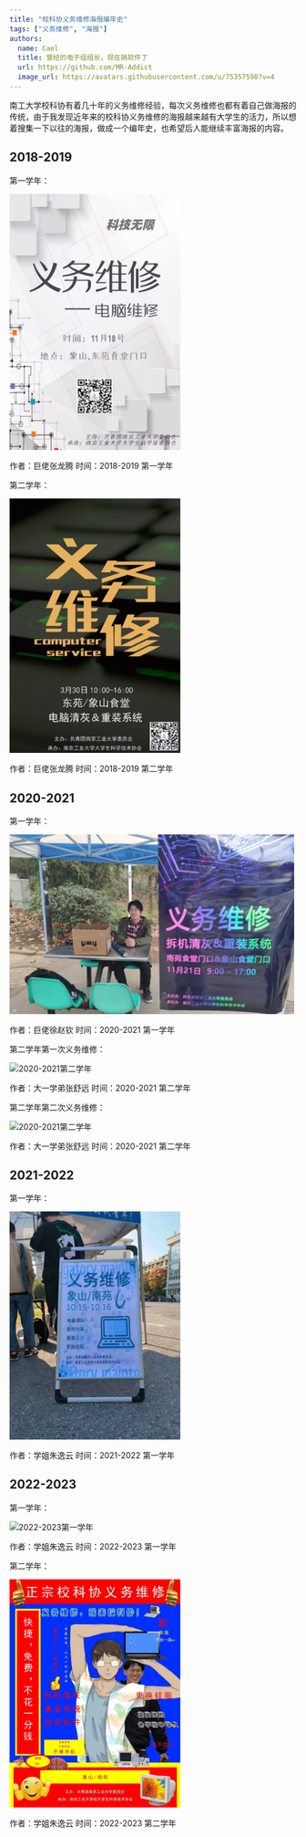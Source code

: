 ```yaml
---
title: "校科协义务维修海报编年史"
tags: ["义务维修", "海报"]
authors:
  name: Cael
  title: 曾经的电子组组长，现在搞软件了
  url: https://github.com/MR-Addict
  image_url: https://avatars.githubusercontent.com/u/75357598?v=4
---
```


南工大学校科协有着几十年的义务维修经验，每次义务维修也都有着自己做海报的传统，由于我发现近年来的校科协义务维修的海报越来越有大学生的活力，所以想着搜集一下以往的海报，做成一个编年史，也希望后人能继续丰富海报的内容。

## 2018-2019

第一学年：

<img width="300" alt="2018-2019 第一学年" src='/assets/images/stas-pc-maintenance/2018-2019第一学年.jpg'/>

作者：巨佬张龙腾 时间：2018-2019 第一学年

第二学年：

<img width="300" alt="2018-2019 第二学年" src='/assets/images/stas-pc-maintenance/2018-2019第二学年.jpg'/>

作者：巨佬张龙腾 时间：2018-2019 第二学年

## 2020-2021

第一学年：

<img width="500" alt="2020-2021第一学年" src='/assets/images/stas-pc-maintenance/2020-2021第一学年.jpg'/>

作者：巨佬徐赵钦 时间：2020-2021 第一学年

第二学年第一次义务维修：

<img width="300" alt="2020-2021第二学年" src='/assets/images/stas-pc-maintenance/2020-2021第二学年(1).png'/>

作者：大一学弟张舒远 时间：2020-2021 第二学年

第二学年第二次义务维修：

<img width="300" alt="2020-2021第二学年" src='/assets/images/stas-pc-maintenance/2020-2021第二学年(2).png'/>

作者：大一学弟张舒远 时间：2020-2021 第二学年

## 2021-2022

第一学年：

<img width="300" alt="2021-2022第一学年" src='/assets/images/stas-pc-maintenance/2021-2022第一学年.jpg'/>

作者：学姐朱逸云 时间：2021-2022 第一学年

## 2022-2023

第一学年：

<img width="300" alt="2022-2023第一学年" src='/assets/images/stas-pc-maintenance/2022-2023第一学年.png'/>

作者：学姐朱逸云 时间：2022-2023 第一学年

第二学年：

<img width="300" alt="2022-2023第二学年" src='/assets/images/stas-pc-maintenance/2022-2023第二学年.png'/>

作者：学姐朱逸云 时间：2022-2023 第二学年

